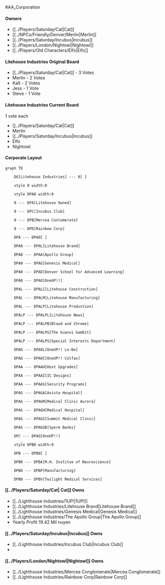 #AA_Corporation
#### Owners
- [[../Players/Saturday/Cat|Cat]]
- [[../NPCs/Friendly/Denver/Merlin|Merlin]] 
- [[../Players/Saturday/Incubus|Incubus]]
- [[../Players/London/Nightowl|Nightowl]]
- [[../Players/Old Characters/Elfo|Elfo]]

#### Litehouse Industries Original Board
- [[../Players/Saturday/Cat|Cat]] - 3 Votes
- Merlin - 2 Votes
- Kalt - 2 Votes
- Jess - 1 Vote
- Steve - 1 Vote

#### Litehouse Industries Current Board
1 vote each
- [[../Players/Saturday/Cat|Cat]]
- Merlin
- [[../Players/Saturday/Incubus|Incubus]]
- Elfo
- Nightowl

#### Corporate Layout
```mermaid
graph TD

    DG[Litehouse Industries] --- 0[ ]

    style 0 width:0

    style DPA0 width:0

    0 --- DPA[Litehouse Owned]
    
    0 --- DPC[Incubus Club]
    
    0 --- DPB[Mercea Conlomerate]
    
    0 --- DPD[Rainbow Corp]

    DPA --- DPA0[ ]

    DPA0 --- DPAL[Litehouse Brand]

    DPA0 --- DPAA[Apollo Group]

    DPA0 --- DPAG[Genesis Medical]
  
    DPA0 --- DPAD[Denver School for Advanced Learning]

    DPA0 --- DPAO[OneUP!!]
    
    DPAL --- DPALC[Litehouse Construction]

    DPAL --- DPALM[Litehouse Manufacturing]

    DPAL --- DPALP[Litehouse Production]

    DPALP --- DPALPL[Litehouse News]

    DPALP --- DPALPB[Blood and Chrome]

    DPALP --- DPALPG[The Guanxi Gambit]

    DPALP --- DPALPS[Special Interests Department]

    DPAO --- DPAOL[OneUP!! Lo-Bo]

    DPAO --- DPAOC[OneUP!! Colfax]

    DPAA --- DPAAH[Host Upgrades]

    DPAA --- DPAAI[IC Designs]

    DPAA --- DPAAS[Security Programs]
    
    DPAG --- DPAGA[Avista Hospital]

    DPAG --- DPAGM[Medical Clinic Aurora]

    DPAG --- DPAGH[Medical Hospital]

    DPAG --- DPAGS[Summit Medical Clinic]

    DPAG --- DPAGSB[Sperm Banks]

    DPC --- DPAO[OneUP!!]

    style DPB0 width:0

    DPB --- DPB0[ ]

    DPB0 --- DPBA[M.H. Institue of Neuroscience]

    DPB0 --- DPBP[Manufacturing]

    DPB0 --- DPBV[Twilight Medical Services]

```

#### [[../Players/Saturday/Cat| Cat]] Owns
- [[../Lighthouse Industries/1UP!|1UP!]]
- [[../Lighthouse Industries/Litehouse Brand|Litehouse Brand]]
-  [[../Lighthouse Industries/Genesis Medical|Genesis Medical]]
-  [[../Lighthouse Industries/The Apollo Group|The Apollo Group]]
-  Yearly Profit 19.42 Mil nuyen


#### [[../Players/Saturday/Incubus|Incubus]] Owns
- [[../Lighthouse Industries/Incubus Club|Incubus Club]]
- 

#### [[../Players/London/Nightowl|Nightowl]] Owns
- [[../Lighthouse Industries/Mercea Conglomerate|Mercea Conglomerate]]
- [[../Lighthouse Industries/Rainbow Corp|Rainbow Corp]]